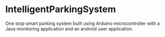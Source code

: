 # IntelligentParkingSystem
One stop smart parking system built using Arduino microcontroller with a Java monitoring application and an android user application.

